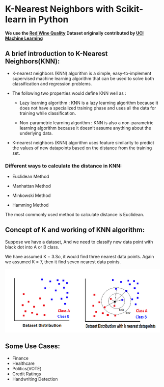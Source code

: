 # K-Nearest Neighbors with Scikit-learn in Python

**We use the <a href="https://www.kaggle.com/uciml/red-wine-quality-cortez-et-al-2009">Red Wine Quality</a> Dataset originally contributed by <a href="https://archive.ics.uci.edu/ml/index.php">UCI Machine Learning</a>**

## A brief introduction to K-Nearest Neighbors(KNN):

- K-nearest neighbors (KNN) algorithm is a simple, easy-to-implement supervised machine learning algorithm that can be used to solve both classification and regression problems.

- The following two properties would define KNN well as :

  * Lazy learning algorithm : KNN is a lazy learning algorithm because it does not have a specialized training phase and uses all the data for training while classification.

  * Non-parametric learning algorithm : KNN is also a non-parametric learning algorithm because it doesn’t assume anything about the underlying data.

- K-nearest neighbors (KNN) algorithm uses feature similarity to predict the values of new datapoints based on the distance from the training set.

### Different ways to calculate the distance in KNN:

- Euclidean Method

- Manhattan Method

- Minkowski Method

- Hamming Method

The most commonly used method to calculate distance is Euclidean.

## Concept of K and working of KNN algorithm:

Suppose we have a dataset, And we need to classify new data point with black dot into A or B class.  

We have assumed K = 3.So, it would find three nearest data points. Again we assumed K = 7, then it find seven nearest data points.

![K-Nearest Neighbors](knn.png)

## Some Use Cases:

- Finance
- Healthcare
- Politics(VOTE)
- Credit Ratings
- Handwriting Detection
